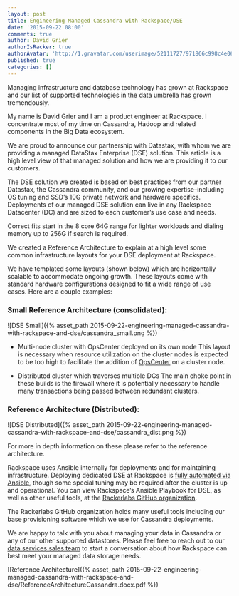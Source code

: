 ```yaml
---
layout: post
title: Engineering Managed Cassandra with Rackspace/DSE
date: '2015-09-22 08:00'
comments: true
author: David Grier
authorIsRacker: true
authorAvatar: 'http://1.gravatar.com/userimage/52111727/971866c998c4e064a3c958aa33c82053'
published: true
categories: []
---
```


Managing infrastructure and database technology has grown at Rackspace and our list of supported technologies in the data umbrella has grown tremendously.

My name is David Grier and I am a product engineer at Rackspace. I concentrate most of my time on Cassandra, Hadoop and related components in the Big Data ecosystem.

We are proud to announce our partnership with Datastax, with whom we are providing a managed DataStax Enterprise (DSE) solution. This article is a high level view of that managed solution and how we are providing it to our customers.

<!-- more -->

The DSE solution we created is based on best practices from our partner Datastax, the Cassandra community, and our growing expertise–including OS tuning and SSD’s 10G private network and hardware specifics. Deployments of our managed DSE solution can live in any Rackspace Datacenter (DC) and are sized to each customer’s use case and needs.

Correct fits start in the 8 core 64G range for lighter workloads and dialing memory up to 256G if search is required.

We created a Reference Architecture to explain at a high level some common infrastructure layouts for your DSE deployment at Rackspace.

We have templated some layouts (shown below) which are horizontally scalable to accommodate ongoing growth. These layouts come with standard hardware configurations designed to fit a wide range of use cases. Here are a couple examples:



### Small Reference Architecture (consolidated):

![DSE Small]({% asset_path 2015-09-22-engineering-managed-cassandra-with-rackspace-and-dse/cassandra_small.png %})


* Multi-node cluster with OpsCenter deployed on its own node
This layout is necessary when resource utilization on the cluster nodes is expected to be too high to facilitate the addition of [OpsCenter](http://www.datastax.com/products/datastax-enterprise-visual-admin) on a cluster node.

* Distributed cluster which traverses multiple DCs
The main choke point in these builds is the firewall where it is potentially necessary to handle many transactions being passed between redundant clusters.



### Reference Architecture (Distributed):

![DSE Distributed]({% asset_path 2015-09-22-engineering-managed-cassandra-with-rackspace-and-dse/cassandra_dist.png %})

For more in depth information on these please refer to the reference architecture.

Rackspace uses Ansible internally for deployments and for maintaining infrastructure. Deploying dedicated DSE at Rackspace is [fully automated via Ansible](http://github.com/rackerlabs/ansible-dse), though some special tuning may be required after the cluster is up and operational. You can view Rackspace’s Ansible Playbook for DSE, as well as other useful tools, at the [Rackerlabs GitHub organization](https://github.com/rackerlabs).

The Rackerlabs GitHub organization holds many useful tools including our base provisioning software which we use for Cassandra deployments.

We are happy to talk with you about managing your data in Cassandra or any of our other supported datastores. Please feel free to reach out to our [data services sales team](http://www.rackspace.com/data) to start a conversation about how Rackspace can best meet your managed data storage needs.

[Reference Architecture]({% asset_path 2015-09-22-engineering-managed-cassandra-with-rackspace-and-dse/ReferenceArchitectureCassandra.docx.pdf %})
